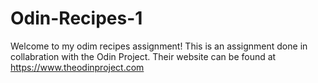# Odin-Recipes-1

Welcome to my odim recipes assignment! This is an assignment done in collabration with the Odin Project. Their website can be found at https://www.theodinproject.com
